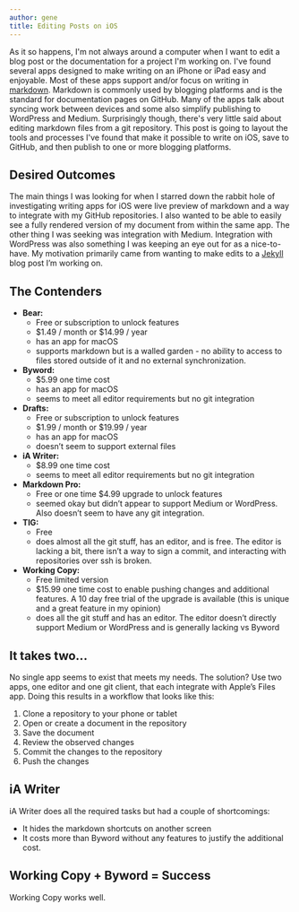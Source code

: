 ```yaml
---
author: gene
title: Editing Posts on iOS
---
```


As it so happens, I'm not always around a computer when I want to edit a blog post or the documentation for a project I'm working on. I've found several apps designed to make writing on an iPhone or iPad easy and enjoyable. Most of these apps support and/or focus on writing in [markdown](https://www.markdownguide.org). Markdown is commonly used by blogging platforms and is the standard for documentation pages on GitHub. Many of the apps talk about syncing work between devices and some also simplify publishing to WordPress and Medium. Surprisingly though, there's very little said about editing markdown files from a git repository. This post is going to layout the tools and processes I've found that make it possible to write on iOS, save to GitHub, and then publish to one or more blogging platforms.

## Desired Outcomes

The main things I was looking for when I starred down the rabbit hole of investigating writing apps for iOS were live preview of markdown and a way to integrate with my GitHub repositories. I also wanted to be able to easily see a fully rendered version of my document from within the same app. The other thing I was seeking was integration with Medium. Integration with WordPress was also something I was keeping an eye out for as a nice-to-have. My motivation primarily came from wanting to make edits to a [Jekyll](https://jekyllrb.com) blog post I’m working on.

##  The Contenders

* **Bear:**
	* Free or subscription to unlock features
	* $1.49 / month or $14.99 / year
	* has an app for macOS
	* supports markdown but is a walled garden - no ability to access to files stored outside of it and no external synchronization.
* **Byword:**
	* $5.99 one time cost
	* has an app for macOS
	* seems to meet all editor requirements but no git integration
* **Drafts:**
	* Free or subscription to unlock features
	* $1.99 / month or $19.99 / year
	* has an app for macOS
	* doesn’t seem to support external files
* **iA Writer:**
	* $8.99 one time cost
	* seems to meet all editor requirements but no git integration
* **Markdown Pro:**
	* Free or one time $4.99 upgrade to unlock features
	* seemed okay but didn’t appear to support Medium or WordPress. Also doesn’t seem to have any git integration.
* **TIG:**
	* Free
	* does almost all the git stuff, has an editor, and is free. The editor is lacking a bit, there isn’t a way to sign a commit, and interacting with repositories over ssh is broken.
* **Working Copy:**
	* Free limited version
	* $15.99 one time cost to enable pushing changes and additional features. A 10 day free trial of the upgrade is available (this is unique and a great feature in my opinion)
	* does all the git stuff and has an editor. The editor doesn’t directly support Medium or WordPress and is generally lacking vs Byword

##  It takes two...

No single app seems to exist that meets my needs. The solution? Use two apps, one editor and one git client, that each integrate with Apple’s Files app. Doing this results in a workflow that looks like this:

1. Clone a repository to your phone or tablet
2. Open or create a document in the repository
3. Save the document
4. Review the observed changes
5. Commit the changes to the repository
6. Push the changes

##  iA Writer

iA Writer does all the required tasks but had a couple of shortcomings:

* It hides the markdown shortcuts on another screen
* It costs more than Byword without any features to justify the additional cost.

## Working Copy + Byword = Success

Working Copy works well. 